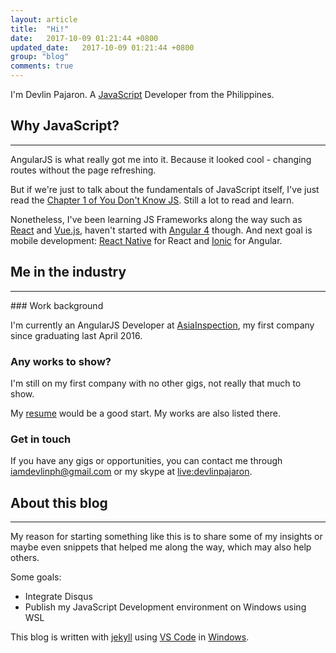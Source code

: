 ```yaml
---
layout: article
title:  "Hi!"
date:   2017-10-09 01:21:44 +0800
updated_date:   2017-10-09 01:21:44 +0800
group: "blog"
comments: true
---
```

I'm Devlin Pajaron. A [JavaScript](https://www.javascript.com/) Developer from the Philippines.

## Why JavaScript?
<hr class='divider--fade' />

AngularJS is what really got me into it. Because it looked cool - changing routes without the page refreshing.

But if we're just to talk about the fundamentals of JavaScript itself, I've just read the [Chapter 1 of You Don't Know JS](https://github.com/getify/You-Dont-Know-JS/). Still a lot to read and learn.

Nonetheless, I've been learning JS Frameworks along the way such as [React](https://reactjs.org/) and [Vue.js](https://vuejs.org/), haven't started with [Angular 4](https://angular.io/) though. And next goal is mobile development: [React Native](https://facebook.github.io/react-native/) for React and [Ionic](https://ionicframework.com/) for Angular.

## Me in the industry
<hr class='divider--fade' />
### Work background

I'm currently an AngularJS Developer at [AsiaInspection](http://www.asiainspection.com/), my first company since graduating last April 2016.

### Any works to show?

I'm still on my first company with no other gigs, not really that much to show.

My [resume](https://iamdevlinph.github.io/resume/) would be a good start. My works are also listed there.

### Get in touch

If you have any gigs or opportunities, you can contact me through [iamdevlinph@gmail.com](mailto:iamdevlinph@gmail.com) or my skype at [live:devlinpajaron](skype:live:devlinpajaron?chat).

## About this blog
<hr class='divider--fade' />

My reason for starting something like this is to share some of my insights or maybe even snippets that helped me along the way, which may also help others.

Some goals:
* Integrate Disqus
* Publish my JavaScript Development environment on Windows using WSL

This blog is written with [jekyll](http://jekyllrb.com/) using [VS Code](https://code.visualstudio.com/) in [Windows](https://www.microsoft.com/en-us/windows/).
